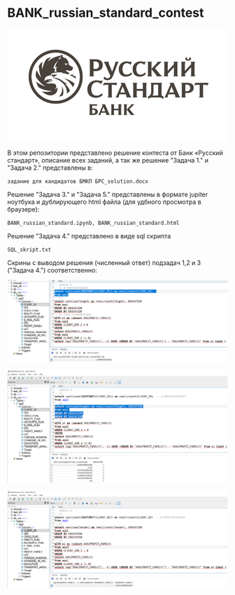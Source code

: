 # BANK_russian_standard_contest

<!-- #region -->
<p align="center">
<img  src="pictures/logo.png">
</p>

В этом репозитории представлено решение контеста от Банк «Русский стандарт», описание всех заданий, а так же решение "Задача 1." и "Задача 2." представлены в:
```
задание для кандидатов БМКП БРС_solution.docx
```
Решение "Задача 3." и "Задача 5." представлены в формате jupiter ноутбука и дублирующего html файла (для удбного просмотра в браузере):
```
BANK_russian_standard.ipynb, BANK_russian_standard.html
```

Решение "Задача 4." представлено в виде sql скрипта
```
SQL_skript.txt
```

Скрины с выводом решения (численный ответ) подзадач 1,2 и 3 ("Задача 4.") соответственно:
<!-- #region -->
<p align="center">
<img  src="pictures/ta1.png">
</p>


<!-- #region -->
<p align="center">
<img  src="pictures/ta2.png">
</p>

<!-- #region -->
<p align="center">
<img  src="pictures/ta3.png">
</p>
